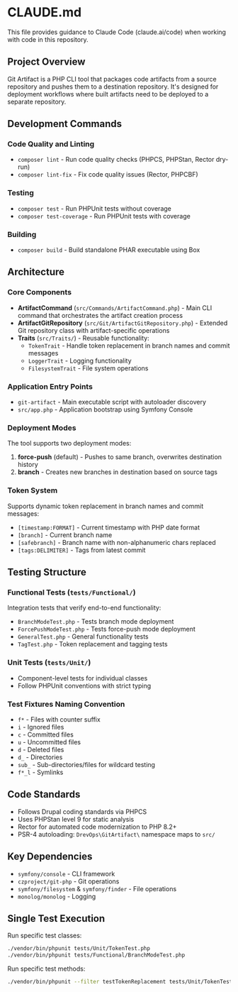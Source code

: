 # CLAUDE.md

This file provides guidance to Claude Code (claude.ai/code) when working with code in this repository.

## Project Overview

Git Artifact is a PHP CLI tool that packages code artifacts from a source repository and pushes them to a destination repository. It's designed for deployment workflows where built artifacts need to be deployed to a separate repository.

## Development Commands

### Code Quality and Linting
- `composer lint` - Run code quality checks (PHPCS, PHPStan, Rector dry-run)
- `composer lint-fix` - Fix code quality issues (Rector, PHPCBF)

### Testing  
- `composer test` - Run PHPUnit tests without coverage
- `composer test-coverage` - Run PHPUnit tests with coverage

### Building
- `composer build` - Build standalone PHAR executable using Box

## Architecture

### Core Components
- **ArtifactCommand** (`src/Commands/ArtifactCommand.php`) - Main CLI command that orchestrates the artifact creation process
- **ArtifactGitRepository** (`src/Git/ArtifactGitRepository.php`) - Extended Git repository class with artifact-specific operations
- **Traits** (`src/Traits/`) - Reusable functionality:
  - `TokenTrait` - Handle token replacement in branch names and commit messages
  - `LoggerTrait` - Logging functionality
  - `FilesystemTrait` - File system operations

### Application Entry Points
- `git-artifact` - Main executable script with autoloader discovery
- `src/app.php` - Application bootstrap using Symfony Console

### Deployment Modes
The tool supports two deployment modes:
1. **force-push** (default) - Pushes to same branch, overwrites destination history
2. **branch** - Creates new branches in destination based on source tags

### Token System
Supports dynamic token replacement in branch names and commit messages:
- `[timestamp:FORMAT]` - Current timestamp with PHP date format
- `[branch]` - Current branch name
- `[safebranch]` - Branch name with non-alphanumeric chars replaced
- `[tags:DELIMITER]` - Tags from latest commit

## Testing Structure

### Functional Tests (`tests/Functional/`)
Integration tests that verify end-to-end functionality:
- `BranchModeTest.php` - Tests branch mode deployment
- `ForcePushModeTest.php` - Tests force-push mode deployment  
- `GeneralTest.php` - General functionality tests
- `TagTest.php` - Token replacement and tagging tests

### Unit Tests (`tests/Unit/`)
- Component-level tests for individual classes
- Follow PHPUnit conventions with strict typing

### Test Fixtures Naming Convention
- `f*` - Files with counter suffix
- `i` - Ignored files
- `c` - Committed files  
- `u` - Uncommitted files
- `d` - Deleted files
- `d_` - Directories
- `sub_` - Sub-directories/files for wildcard testing
- `f*_l` - Symlinks

## Code Standards

- Follows Drupal coding standards via PHPCS
- Uses PHPStan level 9 for static analysis  
- Rector for automated code modernization to PHP 8.2+
- PSR-4 autoloading: `DrevOps\GitArtifact\` namespace maps to `src/`

## Key Dependencies

- `symfony/console` - CLI framework
- `czproject/git-php` - Git operations
- `symfony/filesystem` & `symfony/finder` - File operations
- `monolog/monolog` - Logging

## Single Test Execution

Run specific test classes:
```bash
./vendor/bin/phpunit tests/Unit/TokenTest.php
./vendor/bin/phpunit tests/Functional/BranchModeTest.php
```

Run specific test methods:
```bash
./vendor/bin/phpunit --filter testTokenReplacement tests/Unit/TokenTest.php
```
